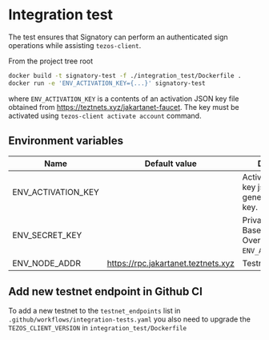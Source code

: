# Integration test

The test ensures that Signatory can perform an authenticated sign operations
while assisting `tezos-client`.

From the project tree root

```sh
docker build -t signatory-test -f ./integration_test/Dockerfile .
docker run -e 'ENV_ACTIVATION_KEY={...}' signatory-test
```

where `ENV_ACTIVATION_KEY` is a contents of an activation JSON key file obtained
from https://teztnets.xyz/jakartanet-faucet. The key must be activated using
`tezos-client activate account` command.

## Environment variables

| Name               | Default value                   | Description                                                         |
| ------------------ | ------------------------------- | ------------------------------------------------------------------- |
| ENV_ACTIVATION_KEY |                                 | Activation (faucet) key json. Used to generate private key.         |
| ENV_SECRET_KEY     |                                 | Private key in Tezos Base58 format. Overrides `ENV_ACTIVATION_KEY`. |
| ENV_NODE_ADDR      | https://rpc.jakartanet.teztnets.xyz | Testnet node                                                        |

## Add new testnet endpoint in Github CI
To add a new testnet to the `testnet_endpoints` list in `.github/workflows/integration-tests.yaml` you also need to upgrade the `TEZOS_CLIENT_VERSION` in `integration_test/Dockerfile`
